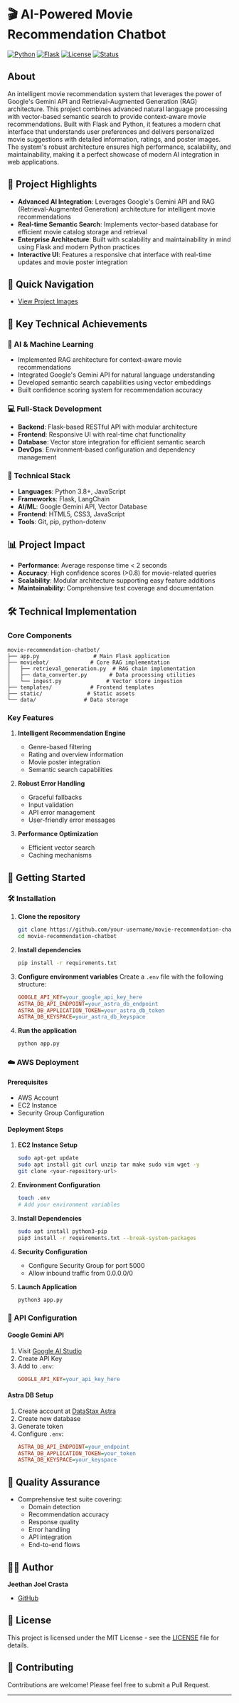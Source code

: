 # 🎬 AI-Powered Movie Recommendation Chatbot

[![Python](https://img.shields.io/badge/Python-3.8%2B-blue)](https://www.python.org/)
[![Flask](https://img.shields.io/badge/Flask-2.0%2B-lightgrey)](https://flask.palletsprojects.com/)
[![License](https://img.shields.io/badge/License-MIT-green.svg)](LICENSE)
[![Status](https://img.shields.io/badge/Status-Active-success)]()

## About

An intelligent movie recommendation system that leverages the power of Google's Gemini API and Retrieval-Augmented Generation (RAG) architecture. This project combines advanced natural language processing with vector-based semantic search to provide context-aware movie recommendations. Built with Flask and Python, it features a modern chat interface that understands user preferences and delivers personalized movie suggestions with detailed information, ratings, and poster images. The system's robust architecture ensures high performance, scalability, and maintainability, making it a perfect showcase of modern AI integration in web applications.

## 🎯 Project Highlights

- **Advanced AI Integration**: Leverages Google's Gemini API and RAG (Retrieval-Augmented Generation) architecture for intelligent movie recommendations
- **Real-time Semantic Search**: Implements vector-based database for efficient movie catalog storage and retrieval
- **Enterprise Architecture**: Built with scalability and maintainability in mind using Flask and modern Python practices
- **Interactive UI**: Features a responsive chat interface with real-time updates and movie poster integration


## 📂 Quick Navigation
- [View Project Images](Images/)

## 🚀 Key Technical Achievements

### 🤖 AI & Machine Learning
- Implemented RAG architecture for context-aware movie recommendations
- Integrated Google's Gemini API for natural language understanding
- Developed semantic search capabilities using vector embeddings
- Built confidence scoring system for recommendation accuracy

### 💻 Full-Stack Development
- **Backend**: Flask-based RESTful API with modular architecture
- **Frontend**: Responsive UI with real-time chat functionality
- **Database**: Vector store integration for efficient semantic search
- **DevOps**: Environment-based configuration and dependency management

### 🔧 Technical Stack
- **Languages**: Python 3.8+, JavaScript
- **Frameworks**: Flask, LangChain
- **AI/ML**: Google Gemini API, Vector Database
- **Frontend**: HTML5, CSS3, JavaScript
- **Tools**: Git, pip, python-dotenv

## 📊 Project Impact

- **Performance**: Average response time < 2 seconds
- **Accuracy**: High confidence scores (>0.8) for movie-related queries
- **Scalability**: Modular architecture supporting easy feature additions
- **Maintainability**: Comprehensive test coverage and documentation

## 🛠️ Technical Implementation

### Core Components
```
movie-recommendation-chatbot/
├── app.py                 # Main Flask application
├── moviebot/             # Core RAG implementation
│   ├── retrieval_generation.py  # RAG chain implementation
│   ├── data_converter.py       # Data processing utilities
│   └── ingest.py              # Vector store ingestion
├── templates/            # Frontend templates
├── static/              # Static assets
└── data/               # Data storage
```

### Key Features
1. **Intelligent Recommendation Engine**
   - Genre-based filtering
   - Rating and overview information
   - Movie poster integration
   - Semantic search capabilities

2. **Robust Error Handling**
   - Graceful fallbacks
   - Input validation
   - API error management
   - User-friendly error messages

3. **Performance Optimization**
   - Efficient vector search
   - Caching mechanisms

## 🚀 Getting Started

### 🛠️ Installation

1. **Clone the repository**
   ```bash
   git clone https://github.com/your-username/movie-recommendation-chatbot.git
   cd movie-recommendation-chatbot
   ```

2. **Install dependencies**
   ```bash
   pip install -r requirements.txt
   ```

3. **Configure environment variables**
   Create a `.env` file with the following structure:
   ```ini
   GOOGLE_API_KEY=your_google_api_key_here
   ASTRA_DB_API_ENDPOINT=your_astra_db_endpoint
   ASTRA_DB_APPLICATION_TOKEN=your_astra_db_token
   ASTRA_DB_KEYSPACE=your_astra_db_keyspace
   ```

4. **Run the application**
   ```bash
   python app.py
   ```

### ☁️ AWS Deployment

#### Prerequisites
- AWS Account
- EC2 Instance
- Security Group Configuration

#### Deployment Steps

1. **EC2 Instance Setup**
   ```bash
   sudo apt-get update
   sudo apt install git curl unzip tar make sudo vim wget -y
   git clone <your-repository-url>
   ```

2. **Environment Configuration**
   ```bash
   touch .env
   # Add your environment variables
   ```

3. **Install Dependencies**
   ```bash
   sudo apt install python3-pip
   pip3 install -r requirements.txt --break-system-packages
   ```

4. **Security Configuration**
   - Configure Security Group for port 5000
   - Allow inbound traffic from 0.0.0.0/0

5. **Launch Application**
   ```bash
   python3 app.py
   ```

### 🔑 API Configuration

#### Google Gemini API
1. Visit [Google AI Studio](https://makersuite.google.com/app/apikey)
2. Create API Key
3. Add to `.env`:
   ```ini
   GOOGLE_API_KEY=your_api_key_here
   ```

#### Astra DB Setup
1. Create account at [DataStax Astra](https://astra.datastax.com/)
2. Create new database
3. Generate token
4. Configure `.env`:
   ```ini
   ASTRA_DB_API_ENDPOINT=your_endpoint
   ASTRA_DB_APPLICATION_TOKEN=your_token
   ASTRA_DB_KEYSPACE=your_keyspace
   ```

## 🧪 Quality Assurance

- Comprehensive test suite covering:
  - Domain detection
  - Recommendation accuracy
  - Response quality
  - Error handling
  - API integration
  - End-to-end flows

## 👨‍💻 Author

**Jeethan Joel Crasta**
- [GitHub](https://github.com/Jeethanxx01)

## 📝 License

This project is licensed under the MIT License - see the [LICENSE](LICENSE) file for details.

## 🤝 Contributing

Contributions are welcome! Please feel free to submit a Pull Request.

---




